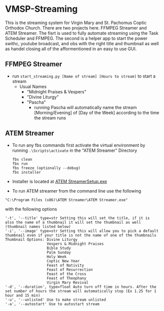 # VMSP-Streaming

This is the streaming system for Virgin Mary and St. Pachomus Coptic Orthodox Church. There are two projects here. FFMPEG Streamer and ATEM Streamer. The fisrt is used to fully automate streaming using the Task Scheduler and FFMPEG. The second is a helper app to start the power swithc, youtube broadcast, and obs with the right title and thumbnail as well as handel closing all of the afformentioned in an easy to use GUI.

## FFMPEG Streamer

- run `start_streaming.py [Name of stream] [Hours to stream]` to start a stream
  - Usual Names
    - "Midnight Praises & Vespers"
    - "Divine Liturgy"
    - "Pascha"
      - running Pascha will automatically name the stream [Morning/Evening] of [Day of the Week] according to the time the stream runs

## ATEM Streamer

- To run any fbs commands first activate the virtual environment by running `.\Scripts\activate` in the "ATEM Streamer" Directory
  ```
  fbs clean
  fbs run
  fbs freeze (optionally --debug)
  fbs installer
  ```
- Installer is located at [ATEM StreamerSetup.exe](OBS%20Streamer/target/OBS%20StreamerSetup.exe)

- To run ATEM streamer from the command line use the following
```
"C:\Program Files (x86)\ATEM Streamer\ATEM Streamer.exe" 
```
with the following options
```
'-t', '--title' type=str Setting this will set the title, if it is also the name of a thumbnail it will set the thumbnail as well (thumbnail names listed below)
'-i', '--image' type=str Setting this will allow you to pick a default thumbnail even if your title is not the name of one of the thumbnails
Thumbnail Options: Divine Liturgy
                   Vespers & Midnight Praises
                   Bible Study
                   Palm Sunday
                   Holy Week
                   Coptic New Year
                   Feast of Nativity
                   Feast of Resurrection
                   Feast of the Cross
                   Feast of Theophany
                   Virgin Mary Revival
'-d', '--duration', type=float Auto turn off time in hours. After the set number of hours the stream will automatically stop (Ex 1.25 for 1 hour and 15 min)
'-u', '--unlisted' Use to make stream unlisted
'-a', '--autostart' Use to autostart stream
```
